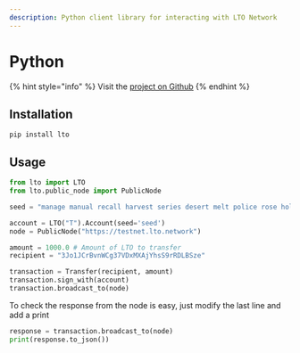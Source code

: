 ```yaml
---
description: Python client library for interacting with LTO Network
---
```


# Python

{% hint style="info" %}
Visit the [project on Github](https://github.com/ltonetwork/lto-api.python)
{% endhint %}

## Installation

```shell
pip install lto
```

## Usage

```python
from lto import LTO
from lto.public_node import PublicNode

seed = "manage manual recall harvest series desert melt police rose hollow moral pledge kitten position add"

account = LTO("T").Account(seed='seed')
node = PublicNode("https://testnet.lto.network")

amount = 1000.0 # Amount of LTO to transfer
recipient = "3Jo1JCrBvnWCg37VDxMXAjYhsS9rRDLBSze"

transaction = Transfer(recipient, amount)
transaction.sign_with(account)
transaction.broadcast_to(node)
```

To check the response from the node is easy, just modify the last line and add a print

```python
response = transaction.broadcast_to(node)
print(response.to_json())
```
